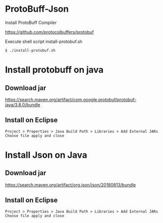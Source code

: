 # ProtoBuff-Json

Install ProtoBuff Compiler

https://github.com/protocolbuffers/protobuf

Execute shell script install-protobuf.sh

    $ ./install-protobuf.sh

# Install protobuff on java

## Download jar

https://search.maven.org/artifact/com.google.protobuf/protobuf-java/3.8.0/bundle

## Install on Eclipse

    Project > Properties > Java Build Path > Libraries > Add External JARs
    Choose file apply and close

# Install Json on Java

## Download jar

https://search.maven.org/artifact/org.json/json/20180813/bundle

## Install on Eclipse

    Project > Properties > Java Build Path > Libraries > Add External JARs
    Choose file apply and close